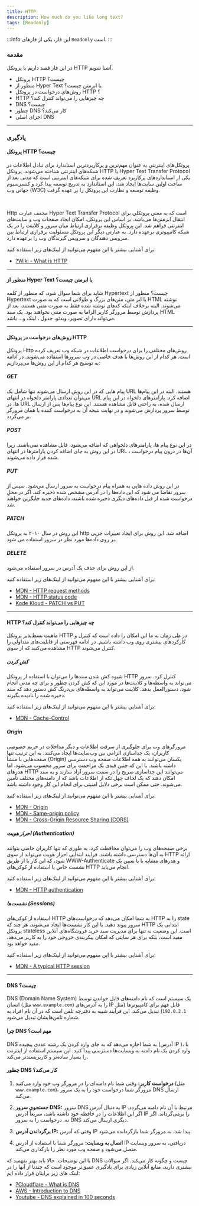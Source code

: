 ```yaml
---
title: HTTP
description: How much do you like long text?
tags: [Readonly]
---
```


:::info این فاز، یکی از فازهای `Readonly` است.
:::

### مقدمه

در این فاز قصد داریم با پروتکل
HTTP
آشنا شویم.

-   پروتکل
    HTTP
    چیست؟
-   منظور از
    Hyper Text
    یا ابرمتن چیست؟
-   روش‌های درخواست در پروتکل
    HTTP
    ؟
-   HTTP
    چه چیزهایی را می‌تواند کنترل کند؟
-   DNS
    چیست؟
-   چطور
    DNS
    کار می‌کند؟
-   اجزای اصلی DNS

---

### یادگیری

#### پروتکل HTTP چیست؟

پروتکل‌های اینترنتی به عنوان مهم‌‌ترین و پرکاربردترین استاندارد برای تبادل اطلاعات در شبکه‌‌های اینترنتی شناخته می‌شوند.
پروتکل
HTTP
یا
Hyper Text Transfer Protocol
یکی از استانداردهای پرکاربرد تعریف شده برای شبکه‌های اینترنتی است
که مدتی بعد از ساخت اولین سایت‌ها ایجاد شد.
این استاندارد به تدریج توسعه پیدا کرد و کنسرسیوم جهانی وب
(W3C)
وظیفه توسعه و نظارت این پروتکل را بر عهده گرفت.

<br/>

Http
مخفف عبارت
Hyper Text Transfer Protocol
است
که به معنی پروتکلی برای انتقال ابرمتن‌ها می‌باشد.
بر اساس این پروتکل، امکان ایجاد صفحات وب و سایت‌های اینترنتی فراهم شد.
این پروتکل وظیفه برقراری ارتباط میان سرور و کلاینت را در یک شبکه کامپیوتری برعهده دارد.
به عبارتی دیگر این پروتکل مسئولیت برقراری ارتباط بین سرویس دهندگان و سرویس گیرندگان وب را برعهده دارد.

برای آشنایی بیشتر با این مفهوم می‌توانید از لینک‌های زیر استفاده کنید:

-   [?Wiki - What is HTTP](https://en.wikipedia.org/wiki/HTTP)

---

#### منظور از Hyper Text یا ابرمتن چیست؟

شاید برای شما سوال شود، که منظور از کلمه
Hypertext
چیست؟
منظور از
Hypertext
یا ابر متن، متن‌های بزرگ و طولانی است که به صورت
HTML
نوشته می‌شوند.
البته برخلاف اینکه کدهای نوشته شده فقط به صورت متنی هستند،
بعد از پردازش توسط مرورگر کاربر الزاما به صورت متنی نخواهند بود.
یک سند
HTML
می‌تواند دارای تصویر، ویدئو، جدول ، لینک و... باشد.

---

#### روش‌های درخواست در پروتکل HTTP

پروتکل
Http
روش‌‌های مختلفی را برای درخواست اطلاعات در شبکه وب تعریف کرده‌ است.
هر کدام از این روش‌ها با هدف خاصی در وب سرورها استفاده می‌شوند.
در ادامه به توضیح هر کدام از این روش‌ها می‌پردازیم:

##### GET

پیام هایی که در این روش ارسال می‌شوند تنها شامل یک
URL
هستند.
البته در این پیام‌ها می‌توان تعدادی پارامتر دلخواه در انتهای
URL
اضافه کرد.
پارامترهای دلخواه در این پیام ها، در
URL
ارسال شده، به راحتی قابل مشاهده هستند.
این نوع پیام‌ها پس از ارسال توسط سرور پردازش می‌شوند و در نهایت نتیجه آن به درخواست کننده یا همان مرورگر بر می‌گردد.

##### POST

در این نوع پیام ها، پارامترهای دلخواهی که اضافه می‌شود، قابل مشاهده نمی‌باشند.
زیرا در این روش به جای اضافه کردن پارامترها در انتهای
URL
، آن‌ها در درون پیام درخواست شده قرار داده می‌شوند.

##### PUT

در این روش داده هایی به همراه پیام درخواست به سرور ارسال می‌شود.
سپس از سرور تقاضا می‌ شود که این داده‌ها را در آدرس مشخص شده ذخیره کند.
اگر در محلِ درخواست شده از قبل داده‌های دیگری ذخیره شده باشند، داده‌های جدید جایگزین خواهند شد.

##### PATCH

این روش در سال ۲۰۱۰ به پروتکل
http
اضافه شد.
این روش برای ایجاد تغییرات جزیی بر روی داده‌ها مورد نظر در سرور استفاده می‌ شود.

##### DELETE

از این روش برای حذف یک آدرس در سرور استفاده می‌شود.

برای آشنایی بیشتر با این مفهوم می‌توانید از لینک‌های زیر استفاده کنید:

-   [MDN - HTTP request methods](https://developer.mozilla.org/en-US/docs/Web/HTTP/Methods)
-   [MDN - HTTP status code](https://developer.mozilla.org/en-US/docs/Web/HTTP/Status)
-   [Kode Kloud - PATCH vs PUT](https://kodekloud.com/blog/put-and-patch-in-rest-api/)

---

#### HTTP چه چیزهایی را می‌تواند کنترل کند؟

ماهیت بسط‌پذیر پروتکل
HTTP
در طی زمان به ما این امکان را داده است که کنترل و کارکردهای بیشتری روی وب داشته باشیم.
در ادامه فهرستی از قابلیت‌های متداولی را مشاهده می‌کنید که از سوی
HTTP
کنترل می‌شوند.

##### کش کردن

شیوه کش شدن سندها را می‌توان با استفاده از پروتکل
HTTP
کنترل کرد.
سرور می‌تواند به واسطه‌ها و کلاینت‌ها در مورد این که کش کردن چطور و برای چه مدتی انجام شود، دستورالعمل بدهد.
کلاینت می‌تواند به واسطه‌های بی‌د‌رنگ کش دستور دهد که سند ذخیره شده را نادیده بگیرند.

برای آشنایی بیشتر با این مفهوم می‌توانید از لینک‌های زیر استفاده کنید:

-   [MDN - Cache-Control](https://developer.mozilla.org/en-US/docs/Web/HTTP/Headers/Cache-Control)

##### Origin

مرورگرهای وب برای جلوگیری از سرقت اطلاعات و دیگر مداخلات در حریم خصوصی کاربران، یک جداسازی الزامی بین وب‌سایت‌ها ایجاد می‌کنند،
به این ترتیب تنها صفحه‌هایی با منشأ
(Origin)
یکسان می‌توانند به همه اطلاعات صفحه وب دسترسی داشته باشند.
با این که چنین قیدی یک مزاحمت برای سرور محسوب می‌شود، اما هدرهای
HTTP
می‌توانند این جداسازی صریح را در سمت سرور آزاد سازند
و به سند امکان دهند که یک لحاف چهل تکه از اطلاعات باشد که از دامنه‌های مختلف تأمین می‌شوند.
حتی ممکن است برخی دلایل امنیتی برای انجام این کار وجود داشته باشد.

برای آشنایی بیشتر با این مفهوم می‌توانید از لینک‌های زیر استفاده کنید:

-   [MDN - Origin](https://developer.mozilla.org/en-US/docs/Web/HTTP/Headers/Origin)
-   [MDN - Same-origin policy](https://developer.mozilla.org/en-US/docs/Web/Security/Same-origin_policy)
-   [MDN - Cross-Origin Resource Sharing (CORS)](https://developer.mozilla.org/en-US/docs/Web/HTTP/CORS)

##### احراز هویت (Authentication)

برخی صفحه‌های وب را می‌توان محافظت کرد، به طوری که تنها کاربران خاصی بتوانند به آن‌ها دسترسی داشته باشند.
فرایند ابتدایی احراز هویت می‌تواند از سوی
HTTP
ارائه شود،
که این کار یا از طریق
WWW-Authenticate
و هدرهای مشابه یا با تعیین یک نشست خاص با استفاده از کوکی‌های
HTTP
انجام می‌یابد.

برای آشنایی بیشتر با این مفهوم می‌توانید از لینک‌های زیر استفاده کنید:

-   [MDN - HTTP authentication](https://developer.mozilla.org/en-US/docs/Web/HTTP/Authentication)

##### نشست‌ها (Sessions)

استفاده از کوکی‌های
HTTP
به شما امکان می‌دهد که درخواست‌های
HTTP
را به state سرور پیوند دهید.
با این کار نشست‌ها ایجاد می‌شوند، هر چند که
HTTP
ابتدایی یک پروتکل
stateless
است.
این وضعیت نه تنها برای مدیریت سبد خرید فروشگاه‌های آنلاین مفید است،
بلکه برای هر سایتی که امکان پیکربندی خروجی خود را به کاربر می‌دهد، مفید خواهد بود.

برای آشنایی بیشتر با این مفهوم می‌توانید از لینک‌های زیر استفاده کنید:

-   [MDN - A typical HTTP session](https://developer.mozilla.org/en-US/docs/Web/HTTP/Session)

---

#### DNS چیست؟

DNS (Domain Name System) یک سیستم است که نام دامنه‌های قابل خواندن توسط انسان (مثل `www.example.com`) را به آدرس‌های IP قابل فهم برای کامپیوترها (مثل `192.0.2.1`) تبدیل می‌کند. این فرآیند شبیه به دفترچه تلفن است که در آن نام افراد به شماره تلفن‌هایشان تبدیل می‌شود.

#### چرا DNS مهم است؟

DNS
به شما اجازه می‌دهد که به جای وارد کردن یک رشته عددی پیچیده (آدرس
IP
)، با وارد کردن یک نام دامنه به وبسایت‌ها دسترسی پیدا کنید. این سیستم استفاده از اینترنت را بسیار ساده‌تر و کاربرپسندتر می‌کند.

#### چطور DNS کار می‌کند؟

1. **درخواست کاربر:** وقتی شما نام دامنه‌ای را در مرورگر وب خود وارد می‌کنید (مثل `www.example.com`)، مرورگر شما درخواست خود را به یک سرور
   DNS
   ارسال می‌کند.

2. **جستجوی سرور DNS:** سرور
   DNS
   به دنبال آدرس
   IP
   مرتبط با آن نام دامنه می‌گردد. اگر این اطلاعات را در حافظه خود داشته باشد، سریعاً آدرس
   IP
   را برمی‌گرداند. اگر نه، درخواست را به سرور
   DNS
   دیگری ارسال می‌کند.

3. **برگرداندن آدرس IP:** وقتی که آدرس
   IP
   پیدا شد، به مرورگر شما بازگردانده می‌شود.

4. **اتصال به وبسایت:** مرورگر شما با استفاده از آدرس
   IP
   دریافتی، به سرور وبسایت متصل می‌شود و صفحه وب مورد نظر را بارگذاری می‌کند.

با این توضیحات، حالا باید بهتر بفهمید که
DNS
چیست و چگونه کار می‌کند.
اگر سوالات بیشتری دارید، منابع آنلاین زیادی برای یادگیری عمیق‌تر موجود است که چندتا از آنها را در لینک های زیر برایتان قرار داده ایم:

-   [?Cloudflare - What is DNS](https://www.cloudflare.com/learning/dns/what-is-dns/)
-   [AWS - Introduction to DNS](https://aws.amazon.com/route53/what-is-dns/)
-   [Youtube - DNS explained in 100 seconds](https://youtu.be/UVR9lhUGAyU?si=1O521uCkTLqSF9i_)
